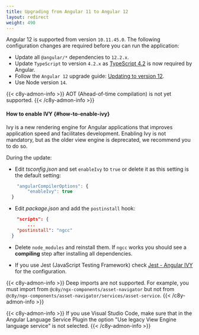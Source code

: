 ```yaml
---
title: Upgrading from Angular 11 to Angular 12
layout: redirect
weight: 490
---
```


Angular 12 is supported from version `10.11.45.0`. The following configuration changes are required before you can run the application:

- Update all `@angular/*` dependencies to `12.2.x`.
- Update `TypeScript` to version `4.2.x` as [TypeScript 4.2](https://devblogs.microsoft.com/typescript/announcing-typescript-4-2/) is now required by Angular.
- Follow the `Angular 12` upgrade guide: [Updating to version 12](https://v12.angular.io/guide/updating-to-version-12).
- Use Node version `14`.

{{< c8y-admon-info >}}
AOT (Ahead-of-time compilation) is not yet supported.
{{< /c8y-admon-info >}}

#### How to enable IVY {#how-to-enable-ivy}

Ivy is a new rendering engine for Angular applications that improves application speed and facilitates development. Enabling Ivy is not mandatory, but as the older view engine is deprecated, we recommend you to do so.

During the update:

- Edit _tsconfig.json_ and set `enableIvy` to `true` or delete it as this setting is the default setting:

```javascript
    "angularCompilerOptions": {
        "enableIvy": true
  }
```

- Edit _package.json_ and add the `postinstall` hook:

```json
    "scripts": {
        ...
    "postinstall": "ngcc"
  }
```

- Delete `node_modules` and reinstall them. If `ngcc` works you should see a **compiling** step after installing all dependencies.

- If you use Jest (JavaScript Testing Framework) check [Jest - Angular IVY](https://thymikee.github.io/jest-preset-angular/docs/guides/angular-ivy) for the configuration.

{{< c8y-admon-info >}}
Deep imports are not supported. For example, you must import from `@c8y/ngx-components/asset-navigator` but not from `@c8y/ngx-components/asset-navigator/services/asset-service`.
{{< /c8y-admon-info >}}

{{< c8y-admon-info >}}
If you use Visual Studio Code, make sure that in the Angular Language Service Plugin the option "Use legacy View Engine language service" is not selected.
{{< /c8y-admon-info >}}
